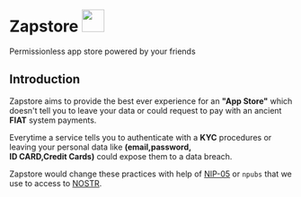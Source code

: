 # Zapstore <img src="/assets/images/logo.png" width="40">

Permissionless app store powered by your friends   

## Introduction

Zapstore aims to provide the best ever experience for an **"App Store"** which doesn't tell you to leave your data or could request to pay with an ancient **FIAT** system payments. 

Everytime a service tells you to authenticate with a **KYC** procedures or leaving your personal data like **(email,password,<br>ID CARD,Credit Cards)** could expose them to a data breach.

Zapstore would change these practices with help of [NIP-05](https://github.com/nostr-protocol/nips/blob/master/05.md) or `npubs` that we use to access to [NOSTR](https://github.com/nostr-protocol/nostr).
